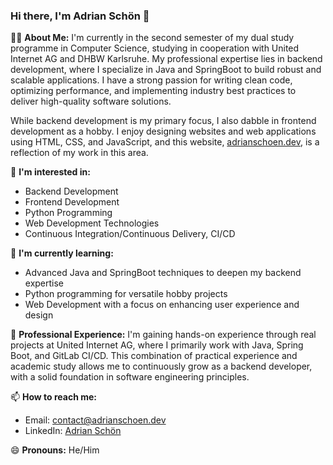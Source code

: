 ### Hi there, I'm Adrian Schön 👋

👨‍💻 **About Me:**
I'm currently in the second semester of my dual study programme in Computer Science, studying in cooperation with United Internet AG and DHBW Karlsruhe. My professional expertise lies in backend development, where I specialize in Java and SpringBoot to build robust and scalable applications. I have a strong passion for writing clean code, optimizing performance, and implementing industry best practices to deliver high-quality software solutions.

While backend development is my primary focus, I also dabble in frontend development as a hobby. I enjoy designing websites and web applications using HTML, CSS, and JavaScript, and this website, [adrianschoen.dev](https://adrianschoen.dev), is a reflection of my work in this area.

👀 **I'm interested in:**
- Backend Development
- Frontend Development
- Python Programming
- Web Development Technologies
- Continuous Integration/Continuous Delivery, CI/CD

🌱 **I'm currently learning:**
- Advanced Java and SpringBoot techniques to deepen my backend expertise
- Python programming for versatile hobby projects
- Web Development with a focus on enhancing user experience and design

💼 **Professional Experience:**
I'm gaining hands-on experience through real projects at United Internet AG, where I primarily work with Java, Spring Boot, and GitLab CI/CD. This combination of practical experience and academic study allows me to continuously grow as a backend developer, with a solid foundation in software engineering principles.

📫 **How to reach me:**
- Email: [contact@adrianschoen.dev](mailto:contact@adrianschoen.dev)
- LinkedIn: [Adrian Schön](https://www.linkedin.com/in/adrianschoen-dev/)

😄 **Pronouns:** He/Him
